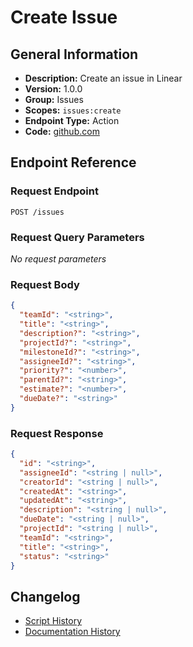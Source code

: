 <!-- BEGIN GENERATED CONTENT -->
# Create Issue

## General Information

- **Description:** Create an issue in Linear
- **Version:** 1.0.0
- **Group:** Issues
- **Scopes:** `issues:create`
- **Endpoint Type:** Action
- **Code:** [github.com](https://github.com/NangoHQ/integration-templates/tree/main/integrations/linear/actions/create-issue.ts)


## Endpoint Reference

### Request Endpoint

`POST /issues`

### Request Query Parameters

_No request parameters_

### Request Body

```json
{
  "teamId": "<string>",
  "title": "<string>",
  "description?": "<string>",
  "projectId?": "<string>",
  "milestoneId?": "<string>",
  "assigneeId?": "<string>",
  "priority?": "<number>",
  "parentId?": "<string>",
  "estimate?": "<number>",
  "dueDate?": "<string>"
}
```

### Request Response

```json
{
  "id": "<string>",
  "assigneeId": "<string | null>",
  "creatorId": "<string | null>",
  "createdAt": "<string>",
  "updatedAt": "<string>",
  "description": "<string | null>",
  "dueDate": "<string | null>",
  "projectId": "<string | null>",
  "teamId": "<string>",
  "title": "<string>",
  "status": "<string>"
}
```

## Changelog

- [Script History](https://github.com/NangoHQ/integration-templates/commits/main/integrations/linear/actions/create-issue.ts)
- [Documentation History](https://github.com/NangoHQ/integration-templates/commits/main/integrations/linear/actions/create-issue.md)

<!-- END  GENERATED CONTENT -->

